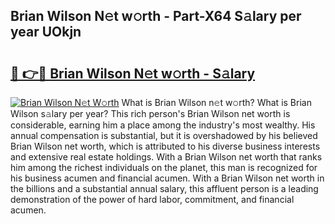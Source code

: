 ## Brian Wilson N𝚎t w𝚘rth - Part-X64 S𝚊lary per year UOkjn

# <h2><a href="http://gc457c.nevu.top/?p=Brian+Wilson">🔗 👉🔴 Brian Wilson N𝚎t w𝚘rth - S𝚊lary</a></h2>

[![Brian Wilson N𝚎t W𝚘rth](https://i.imgur.com/Oavwk0R.jpeg)](http://gc457c.nevu.top/?p=Brian+Wilson)
What is Brian Wilson n𝚎t w𝚘rth? What is Brian Wilson s𝚊lary per year?
This rich person's Brian Wilson net worth is considerable, earning him a place among the industry's most wealthy. His annual compensation is substantial, but it is overshadowed by his believed Brian Wilson net worth, which is attributed to his diverse business interests and extensive real estate holdings. With a Brian Wilson net worth that ranks him among the richest individuals on the planet, this man is recognized for his business acumen and financial acumen. With a Brian Wilson net worth in the billions and a substantial annual salary, this affluent person is a leading demonstration of the power of hard labor, commitment, and financial acumen.
